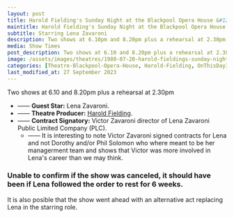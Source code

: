 ```yaml
---
layout: post
title: Harold Fielding's Sunday Night at the Blackpool Opera House &#124; 3O ctober 1982
maintitle: Harold Fielding's Sunday Night at the Blackpool Opera House
subtitle: Starring Lena Zavaroni
description: Two shows at 6.10pm and 8.20pm plus a rehearsal at 2.30pm The Contract for the show was signed by Victor Zavaroni.
media: Show Times
post_description: Two shows at 6.10 and 8.20pm plus a rehearsal at 2.30pm
image: /assets/images/theatres/1980-07-20-harold-fieldings-sunday-night-at-the-blackpool-opera-house-01.jpg
categories: [Theatre-Blackpool-Opera-House, Harold-Fielding, OnThisDay3October]
last_modified_at: 27 September 2023
---
```


Two shows at 6.10 and 8.20pm plus a rehearsal at 2.30pm

* —— **Guest Star:** Lena Zavaroni.
* —— **Theatre Producer:** [Harold Fielding](/biography/harold-fielding).
* —— **Contract Signatory:** Victor Zavaroni director of Lena Zavaroni Public Limited Company (PLC).
     * —— It is interesting to note Victor Zavaroni signed contracts for Lena and not Dorothy and/or Phil Solomon who where meant to be her managerment team and shows that Victor was more involved in Lena's career than we may think.

### Unable to confirm if the show was canceled, it should have been if Lena followed the order to rest for 6 weeks.
<p>It is also posible that the show went ahead with an alternative act replacing Lena in the starring role.</p>

